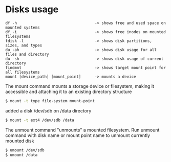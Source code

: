 # Disks usage



```
df -h                                  -> shows free and used space on mounted systems
df -i                                  -> shows free inodes on mounted filesystems
fdisk -l                               -> shows disk partitions, sizes, and types
du -ah                                 -> shows disk usage for all files and directory
du -sh                                 -> shows disk usage of current directory
findmnt                                -> shows target mount point for all filesystems
mount [device_path] [mount_point]      -> mounts a device
```

The mount command mounts a storage device or filesystem, making it accessible and attaching it to an existing directory structure

```bash
$ mount -t type file-system mount-point
```

added a disk /dev/sdb on /data directory

```bash
$ mount -t ext4 /dev/sdb /data
```

The unmount command "unmounts" a mounted filesystem. Run unmount command with disk name or mount point name to unmount currently mounted disk

```bash
$ umount /dev/sdb
$ umount /data
```

